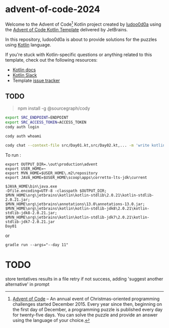 # advent-of-code-2024

Welcome to the Advent of Code[^aoc] Kotlin project created by [ludoo0d0a][github] using the [Advent of Code Kotlin Template][template] delivered by JetBrains.

In this repository, ludoo0d0a is about to provide solutions for the puzzles using [Kotlin][kotlin] language.

If you're stuck with Kotlin-specific questions or anything related to this template, check out the following resources:

- [Kotlin docs][docs]
- [Kotlin Slack][slack]
- Template [issue tracker][issues]


[^aoc]:
    [Advent of Code][aoc] – An annual event of Christmas-oriented programming challenges started December 2015.
    Every year since then, beginning on the first day of December, a programming puzzle is published every day for twenty-five days.
    You can solve the puzzle and provide an answer using the language of your choice.

[aoc]: https://adventofcode.com
[docs]: https://kotlinlang.org/docs/home.html
[github]: https://github.com/ludoo0d0a
[issues]: https://github.com/kotlin-hands-on/advent-of-code-kotlin-template/issues
[kotlin]: https://kotlinlang.org
[slack]: https://surveys.jetbrains.com/s3/kotlin-slack-sign-up
[template]: https://github.com/kotlin-hands-on/advent-of-code-kotlin-template



## TODO

> npm install -g @sourcegraph/cody

```bash
export SRC_ENDPOINT=ENDPOINT
export SRC_ACCESS_TOKEN=ACCESS_TOKEN
cody auth login

cody auth whoami

cody chat --context-file src/Day01.kt,src/Day02.kt,... -m 'write kotlin code for this problem: ...'
```

To run : 
```
export OUTPUT_DIR=.\out\production\advent
export USER_HOME=~
export MVN_HOME=$USER_HOME\.m2\repository
export JAVA_HOME=$USER_HOME\scoop\apps\corretto-lts-jdk\current

$JAVA_HOME\bin\java.exe 
-Dfile.encoding=UTF-8 -classpath $OUTPUT_DIR;
$MVN_HOME\org\jetbrains\kotlin\kotlin-stdlib\2.0.21\kotlin-stdlib-2.0.21.jar;
$MVN_HOME\org\jetbrains\annotations\13.0\annotations-13.0.jar;
$MVN_HOME\org\jetbrains\kotlin\kotlin-stdlib-jdk8\2.0.21\kotlin-stdlib-jdk8-2.0.21.jar;
$MVN_HOME\org\jetbrains\kotlin\kotlin-stdlib-jdk7\2.0.21\kotlin-stdlib-jdk7-2.0.21.jar 
Day01
```

or
```
gradle run --args="--day 11"
```




# TODO
store tentatives results in a file
retry if not success, adding 'suggest another alternative' in prompt
